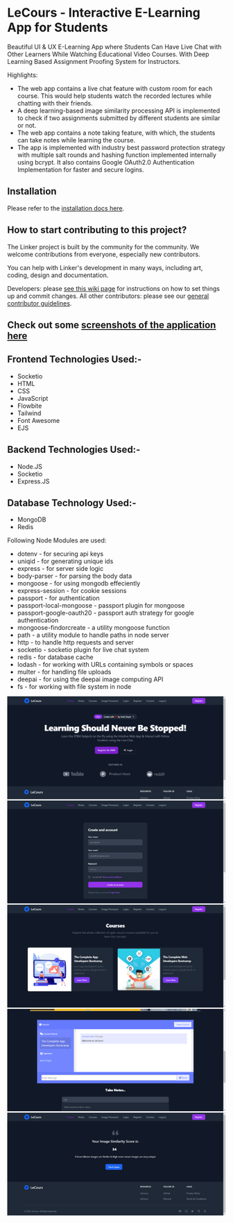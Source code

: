 # LeCours - Interactive E-Learning App for Students

Beautiful UI & UX E-Learning App where Students Can Have Live Chat with Other Learners While Watching Educational Video Courses. With Deep Learning Based Assignment Proofing System for Instructors.

Highlights:
- The web app contains a live chat feature with custom room for each course. This would help students watch the recorded lectures while chatting with their friends.
- A deep learning-based image similarity processing API is implemented to check if two assignments submitted by different students are similar or not.
- The web app contains a note taking feature, with which, the students can take notes while learning the course.
- The app is implemented with industry best password protection strategy with multiple salt rounds and hashing function implemented internally using bcrypt. It also contains Google OAuth2.0 Authentication Implementation for faster and secure logins.

## Installation

Please refer to the [installation docs here](https://github.com/anshgoyalevil/Linker/blob/master/installation.md).

## How to start contributing to this project?

The Linker project is built by the community for the community. We welcome contributions from everyone, especially new contributors.

You can help with Linker's development in many ways, including art, coding, design and documentation.

Developers: please [see this wiki page](https://github.com/anshgoyalevil/Linker/blob/master/installation.md) for instructions on how to set things up and commit changes.
All other contributors: please see our [general contributor guidelines](https://github.com/anshgoyalevil/Linker/blob/master/contribution.md).

## Check out some [screenshots of the application here](https://github.com/anshgoyalevil/Linker/blob/master/preview.md)

## Frontend Technologies Used:-
- Socketio
- HTML
- CSS
- JavaScript
- Flowbite
- Tailwind
- Font Awesome
- EJS

## Backend Technologies Used:-
- Node.JS
- Socketio
- Express.JS

## Database Technology Used:-
- MongoDB
- Redis

Following Node Modules are used:
- dotenv - for securing api keys
- uniqid - for generating unique ids
- express - for server side logic
- body-parser - for parsing the body data
- mongoose - for using mongodb effeciently
- express-session - for cookie sessions
- passport - for authentication
- passport-local-mongoose - passport plugin for mongoose
- passport-google-oauth20 - passport auth strategy for google authentication
- mongoose-findorcreate - a utility mongoose function
- path - a utility module to handle paths in node server
- http - to handle http requests and server
- socketio - socketio plugin for live chat system
- redis - for database cache
- lodash - for working with URLs containing symbols or spaces
- multer - for handling file uploads
- deepai - for using the deepai image computing API
- fs - for working with file system in node

![a](https://github.com/anshgoyalevil/e-learning-system-design/blob/master/public/a.PNG)
![b](https://github.com/anshgoyalevil/e-learning-system-design/blob/master/public/b.PNG)
![c](https://github.com/anshgoyalevil/e-learning-system-design/blob/master/public/c.PNG)
![d](https://github.com/anshgoyalevil/e-learning-system-design/blob/master/public/d.PNG)
![e](https://github.com/anshgoyalevil/e-learning-system-design/blob/master/public/e.PNG)
